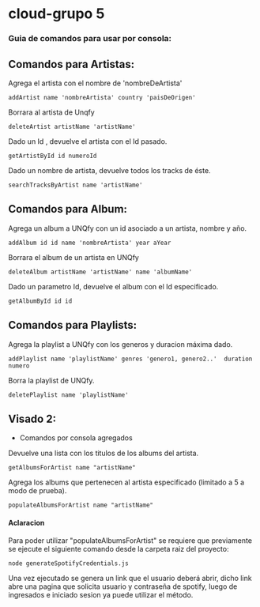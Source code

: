 # cloud-grupo 5

### Guia de comandos para usar por consola:

## Comandos para Artistas:

Agrega el artista con el nombre de 'nombreDeArtista'  
``` 
addArtist name 'nombreArtista' country 'paisDeOrigen'
 ```  
Borrara al artista de Unqfy  
``` 
deleteArtist artistName 'artistName'
 ```    
Dado un Id , devuelve el artista con el Id pasado.  
 ``` 
getArtistById id numeroId
 ```  
Dado un nombre de artista, devuelve todos los tracks de éste.  
``` 
searchTracksByArtist name 'artistName'
 ``` 
  
  

## Comandos para Album:

Agrega un album a UNQfy con un id asociado a un artista, nombre y año.
  ``` 
addAlbum id id name 'nombreArtista' year aYear
 ``` 
Borrara el album de un artista en UNQfy
 ``` 
deleteAlbum artistName 'artistName' name 'albumName'
 ```
Dado un parametro Id, devuelve el album con el Id especificado.
 ``` 
 getAlbumById id id
 ```
  
  
  

## Comandos para Playlists:

 Agrega la playlist a UNQfy con los generos y duracion máxima dado.
 ``` 
addPlaylist name 'playlistName' genres 'genero1, genero2..'  duration numero
 ```  
  
Borra la playlist de UNQfy.
 ``` 
deletePlaylist name 'playlistName'
 ```
  
  ## Visado 2:

- Comandos  por consola agregados

Devuelve una lista con los titulos de los albums del artista.
 ``` 
getAlbumsForArtist name "artistName" 
 ```  
Agrega los albums que pertenecen al artista especificado (limitado a 5 a modo de prueba).
 ``` 
 populateAlbumsForArtist name "artistName" 
 ```
#### Aclaracion 
Para poder utilizar "populateAlbumsForArtist" se requiere que previamente se ejecute el siguiente comando desde la carpeta raiz del proyecto:
```
node generateSpotifyCredentials.js
```
Una vez ejecutado se genera un link que el usuario deberá abrir, dicho link abre una pagina que solicita usuario y contraseña de spotify, luego de ingresados e iniciado sesion ya puede utilizar el método.


